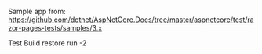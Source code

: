 Sample app from: https://github.com/dotnet/AspNetCore.Docs/tree/master/aspnetcore/test/razor-pages-tests/samples/3.x

Test Build restore run -2
